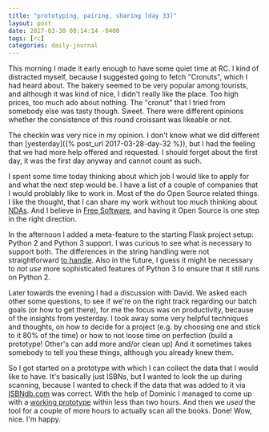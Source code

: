 ```yaml
---
title: "prototyping, pairing, sharing [day 33]"
layout: post
date: 2017-03-30 00:14:14 -0400
tags: [rc]
categories: daily-journal
---
```


This morning I made it early enough to have some quiet time at RC.
I kind of distracted myself, because I suggested going to fetch "Cronuts",
which I had heard about. The bakery seemed to be very popular among tourists,
and although it was kind of nice, I didn't really like the place.
Too high prices, too much ado about nothing. The "cronut" that I tried from somebody else was tasty though. Sweet. There were different opinions whether the consistence of this round croissant was likeable or not.

The checkin was very nice in my opinion. I don't know what we did different than [yesterday]({% post_url 2017-03-28-day-32 %}), but I had the feeling that we had more help offered and requested. I should forget about the first day, it was the first day anyway and cannot count as such.

I spent some time today thinking about which job I would like to apply for and what the next step would be. I have a list of a couple of companies that I would problably like to work in. Most of the do Open Source related things. I like the thought, that I can share my work without too much thinking about [NDAs](https://en.wikipedia.org/wiki/Non-disclosure_agreement). And I believe in [Free Software](https://en.wikipedia.org/wiki/Free_software), and having it Open Source is one step in the right direction.

In the afternoon I added a meta-feature to the starting Flask project setup: Python 2 and Python 3 support. I was curious to see what is necessary to support both. The differences in the string handling were not straightforward [to handle](https://github.com/zormit/bolog-API/commit/b88dda8bb81700c3ca1d405819cd948509ce8484). Also in the future, I guess it might be necessary to *not use* more sophisticated features of Python 3 to ensure that it still runs on Python 2.

Later towards the evening I had a discussion with David. We asked each other some questions, to see if we're on the right track regarding our batch goals (or how to get there), for me the focus was on productivity, because of the insights from yesterday. I took away some very helpful techniques and thoughts, on how to decide for a project (e.g. by choosing one and stick to it 80% of the time) or how to not loose time on perfection (build a prototype! Other's can add more and/or clean up) And it sometimes takes somebody to tell you these things, although you already knew them.

So I got started on a prototype with which I can collect the data that I would like to have. It's basically just ISBNs, but I wanted to look the up during scanning, because I wanted to check if the data that was added to it via [ISBNdb.com](http://isbndb.com/) was correct. With the help of Dominic I managed to come up with a [working prototype](https://github.com/zormit/bolog-API/blob/9100ee849738ec952791706ef88951f1a55fd2d2/prototypes/data_for_isbn.py) within less than two hours. And then we *used* the tool for a couple of more hours to actually scan all the books. Done! Wow, nice. I'm happy.
